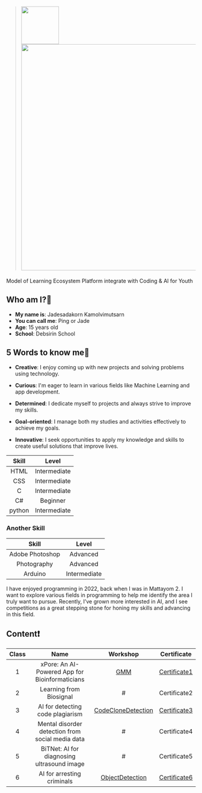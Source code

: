 > # <img src="https://github.com/user-attachments/assets/3c74ba02-76ee-4bba-901e-7de522a8bd32" width="100"/> <img src = "https://github.com/user-attachments/assets/051a5685-a42b-48f4-a8ec-5b5321cd46fb" width="600"/>
Model of Learning Ecosystem Platform integrate with Coding & AI for Youth

## Who am I?🧐
- **My name is**:  Jadesadakorn Kamolvimutsarn
- **You can call me**:  Ping or Jade
- **Age**: 15 years old
- **School**: Debsirin School

## 5 Words to know me💬

 - **Creative**: I enjoy coming up with new projects and solving problems using technology.
  
 - **Curious**: I'm eager to learn in various fields like Machine Learning and app development.
  
 - **Determined**: I dedicate myself to projects and always strive to improve my skills.
  
 - **Goal-oriented**: I manage both my studies and activities effectively to achieve my goals.
  
 - **Innovative**: I seek opportunities to apply my knowledge and skills to create useful solutions that improve lives.


  
|      Skill      |     Level    |
|:---------------:|:------------:|
|       HTML      | Intermediate |
|       CSS       | Intermediate |
|        C        | Intermediate |
|        C#       |   Beginner   |
|      python     | Intermediate |

### Another Skill
|      Skill      |     Level    |
|:---------------:|:------------:|
| Adobe Photoshop |   Advanced   |
| Photography     |   Advanced   |
| Arduino         | Intermediate |

I have enjoyed programming in 2022, back when I was in Mattayom 2. I want to explore various fields in programming to help me identify the area I truly want to pursue. Recently, I’ve grown more interested in AI, and I see competitions as a great stepping stone for honing my skills and advancing in this field.

## Content❗
| Class |                       Name                       | Workshop | Certificate |
|:-----:|:------------------------------------------------:|:--------:|:-------:|
|   1   |  xPore: An AI-Powered App for Bioinformaticians  | [GMM](GMM.ipynb) |    [Certificate1](Certificate/uoxaN8FcpO-64b814f68c82d3e3.jpg)    |
|   2   |              Learning from Biosignal             |     #    |    Certificate2    |
|   3   |         AI for detecting code plagiarism         | [CodeCloneDetection](PMU_B_CodingAI_CodeCloneDetection_Jadesadakorn.ipynb) | [Certificate3](Certificate/SZgJhYa7ps-448efb5b81c1a105.jpg) |
|   4   | Mental disorder detection from social media data |     #    |    Certificate4    |
|   5   |    BiTNet: AI for diagnosing ultrasound image    |     #    |    Certificate5    |
|   6   |            AI for arresting criminals            | [ObjectDetection](Train_Yolov8_Object_Detection_on_Custom_Dataset_Jadesadakorn.ipynb)    |  [Certificate6](Certificate/7gPUTolmZr-e2aea536b670dc35.jpg)  |



